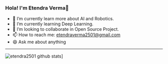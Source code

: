 ### Hola! I'm Etendra Verma👋

- 🔭 I’m currently learn more about AI and Robotics.
- 🌱 I’m currently learning Deep Learning.
- 👯 I’m looking to collaborate in Open Source Project.
- 📫 How to reach me: etendraverma2501@gmail.com
- 😄 Ask me about anything

___
![etendra2501 github stats](https://github-readme-stats.vercel.app/api?username=etendra2501)]
